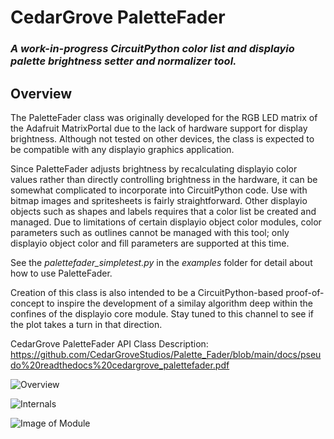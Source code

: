 # CedarGrove PaletteFader

### _A work-in-progress CircuitPython color list and displayio palette brightness setter and normalizer tool._

## Overview

The PaletteFader class was originally developed for the RGB LED matrix of the Adafruit MatrixPortal due to the lack of hardware support for display brightness. Although not tested on other devices, the class is expected to be compatible with any displayio graphics application.

Since PaletteFader adjusts brightness by recalculating displayio color values rather than directly controlling brightness in the hardware, it can be somewhat complicated to incorporate into CircuitPython code. Use with bitmap images and spritesheets is fairly straightforward. Other displayio objects such as shapes and labels requires that a color list be created and managed. Due to limitations of certain displayio object color modules, color parameters such as outlines cannot be managed with this tool; only displayio object color and fill parameters are supported at this time.

See the _palettefader_simpletest.py_ in the _examples_ folder for detail about how to use PaletteFader.

Creation of this class is also intended to be a CircuitPython-based proof-of-concept to inspire the development of a similay algorithm deep within the confines of the displayio core module. Stay tuned to this channel to see if the plot takes a turn in that direction.

CedarGrove PaletteFader API Class Description:
https://github.com/CedarGroveStudios/Palette_Fader/blob/main/docs/pseudo%20readthedocs%20cedargrove_palettefader.pdf

![Overview](https://github.com/CedarGroveStudios/Palette_Fader/blob/main/docs/PaletteFader_Class_description.jpeg)

![Internals](https://github.com/CedarGroveStudios/Palette_Fader/blob/main/docs/PaletteFader_Class_internals.jpeg)

![Image of Module](https://github.com/CedarGroveStudios/Matrix_Weather/blob/main/photos_and_graphics/matrix_weather.jpeg)
